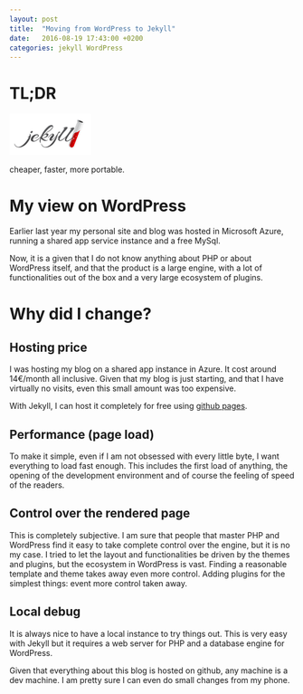 ```yaml
---
layout: post
title:  "Moving from WordPress to Jekyll"
date:   2016-08-19 17:43:00 +0200
categories: jekyll WordPress
---
```


TL;DR
=====
<div class="clearfix">
<i class="fa fa-wordpress fa-5x pull-left"></i>
<i class="fa fa-long-arrow-right fa-5x pull-left"></i>
<img src="/img/logo-jekyll-rss.png" class="pull-left"  alt="logo jekyll" />
</div>

cheaper, faster, more portable.



My view on WordPress
====================
Earlier last year my personal site and blog was hosted in Microsoft Azure, running a shared app service instance and a free MySql.

Now, it is a given that I do not know anything about PHP or about WordPress itself, and that the product is a large engine, with a lot of functionalities out of the box and a very large ecosystem of plugins.

Why did I change?
=================

Hosting price
-------------
I was hosting my blog on a shared app instance in Azure. It cost around 14€/month all inclusive. Given that my blog is just starting, and that I have virtually no visits, even this small amount was too expensive.

With Jekyll, I can host it completely for free using [github pages](https://pages.github.com/).

Performance (page load)
-----------------------
To make it simple, even if I am not obsessed with every little byte, I want everything to load fast enough. This includes the first load of anything, the opening of the development environment and of course the feeling of speed of the readers.

Control over the rendered page
------------------------------
This is completely subjective. I am sure that people that master PHP and WordPress find it easy to take complete control over the engine, but it is no my case. I tried to let the layout and functionalities be driven by the themes and plugins, but the ecosystem in WordPress is vast. Finding a reasonable template and theme takes away even more control. Adding plugins for the simplest things: event more control taken away.

Local debug
------------
It is always nice to have a local instance to try things out. This is very easy with Jekyll but it requires a web server for PHP and a database engine for WordPress. 

Given that everything about this blog is hosted on github, any machine is a dev machine. I am pretty sure I can even do small changes from my phone.